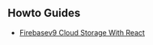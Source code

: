 ## Howto Guides

- [Firebasev9 Cloud Storage With React](https://blog.logrocket.com/firebase-cloud-storage-firebase-v9-react/)
